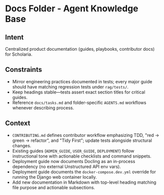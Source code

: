 # Docs Folder - Agent Knowledge Base

## Intent

Centralized product documentation (guides, playbooks, contributor docs) for Scholaria.

## Constraints

- Mirror engineering practices documented in tests; every major guide should have matching regression tests under `rag/tests/`.
- Keep headings stable—tests assert exact section titles for critical guides.
- Reference `docs/tasks.md` and folder-specific `AGENTS.md` workflows whenever describing process.

## Context

- `CONTRIBUTING.md` defines contributor workflow emphasizing TDD, "red → green → refactor", and "Tidy First"; update tests alongside structural changes.
- Existing guides (`ADMIN_GUIDE`, `USER_GUIDE`, `DEPLOYMENT`) follow instructional tone with actionable checklists and command snippets.
- Deployment guide now documents Docling as an in-process dependency (no external Unstructured API env vars).
- Deployment guide documents the `docker-compose.dev.yml` override for running the Django web container locally.
- Add new documentation in Markdown with top-level heading matching file purpose and actionable subsections.

